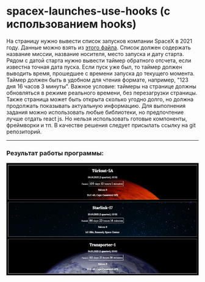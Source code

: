 # spacex-launches-use-hooks (с использованием hooks)

На страницу нужно вывести список запусков компании SpaceX в 2021 году. Данные можно взять из [этого файла](https://raw.githubusercontent.com/denissokolov/tc-internship-task/master/launches.json). Список должен содержать название миссии, название носителя, место запуска и дату старта.
Рядом с датой старта нужно вывести таймер обратного отсчета, если известна точная дата пуска. Если пуск уже был, то таймер должен выводить время, прошедшее с времени запуска до текущего момента. Таймер должен быть в удобном для чтения формате, например, "123 дня 16 часов 3 минуты".
Важное условие: таймеры на странице должны обновляться в режиме реального времени, без перезагрузки страницы. Также страница может быть открыта сколько угодно долго, но должна продолжать показывать актуальную информацию.
Для выполнения задания можно использовать любые библиотеки, но предпочтение лучше отдать react js. Но нельзя использовать готовые компоненты, фреймворки и тп.
В качестве решения следует присылать ссылку на git репозиторий.

---

### Результат работы программы:
![Результат](./public/result-2.jpg)
